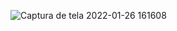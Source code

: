 ![Captura de tela 2022-01-26 161608](https://user-images.githubusercontent.com/62353660/151231116-ea7a16f6-1b62-4707-a187-6eda6050c3f7.png)
